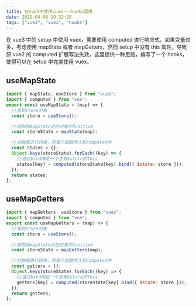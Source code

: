 ```yaml
---
title: 在vue3中使用vuex———hooks调用
date: 2022-04-08 19:32:28
tags: ["vue3", "vuex", "hooks"]
---
```


在 vue3 中的 setup 中使用 vuex，需要使用 computed 进行响应式，如果变量过多，考虑使用 mapState 或者 mapGetters，然而 setup 中没有 this 属性，导致原 vue2 的 computed 扩展写法失效，这里提供一种思路，编写了一个 hooks，使得可以在 setup 中完美使用 vuex。

## useMapState

```javascript
import { mapState, useStore } from "vuex";
import { computed } from "vue";
export const useMapState = (map) => {
  //拿到store对象
  const store = useStore();

  //获取到mapState对应对象的function
  const storeState = mapState(map);

  //对数据进行转换，将每个函数传入到computed中
  const states = {};
  Object.keys(storeState).forEach((key) => {
    //通过bind绑定一个含有$store的this
    states[key] = computed(storeState[key].bind({ $store: store }));
  });
  return states;
};
```

## useMapGetters

```javascript
import { mapGetters, useStore } from "vuex";
import { computed } from "vue";
export const useMapGetters = (map) => {
  //拿到store对象
  const store = useStore();

  //获取到mapState对应对象的function
  const storeState = mapGetters(map);

  //对数据进行转换，将每个函数传入到computed中
  const getters = {};
  Object.keys(storeState).forEach((key) => {
    //通过bind绑定一个含有$store的this
    getters[key] = computed(storeState[key].bind({ $store: store }));
  });
  return getters;
};
```
